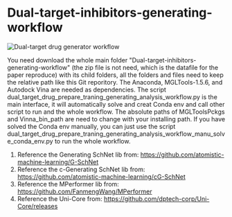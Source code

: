 # Dual-target-inhibitors-generating-workflow

![Dual-target drug generator workflow](https://github.com/Hanxiaoze/Dual-target-inhibitors-generating-workflow/assets/50012246/82870225-e263-449a-93e7-9d0d9dcfe094)

You need download the whole main folder "Dual-target-inhibitors-generating-workflow" (the zip file is not need, which is the datafile for the paper reproduce) with its child folders, all the folders and files need to keep the relative path like this Git reporitory. The Anaconda, MGLTools-1.5.6, and Autodock Vina are needed as dependencies.
The script dual_target_drug_prepare_traning_generating_analysis_workflow.py is the main interface, it will automatically solve and creat Conda env and call other script to run and the whole workflow. The absolute paths of MGLToolsPckgs and Vinna_bin_path are need to change with your installing path. If you have solved the Conda env manually, you can just use the script dual_target_drug_prepare_traning_generating_analysis_workflow_manu_solve_conda_env.py to run the whole workflow.

1. Reference the Generating SchNet lib from: https://github.com/atomistic-machine-learning/G-SchNet
2. Reference the c-Generating SchNet lib from: https://github.com/atomistic-machine-learning/cG-SchNet
3. Reference the MPerformer lib from: https://github.com/FanmengWang/MPerformer
4. Reference the Uni-Core from: https://github.com/dptech-corp/Uni-Core/releases

